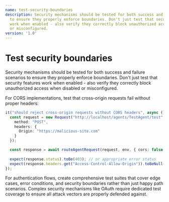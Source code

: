 ```yaml
---
name: test-security-boundaries
description: Security mechanisms should be tested for both success and failure scenarios
  to ensure they properly enforce boundaries. Don't just test that security features
  work when enabled - also verify they correctly block unauthorized access when disabled
  or misconfigured.
version: '1.0'
---
```

# Test security boundaries

Security mechanisms should be tested for both success and failure scenarios to ensure they properly enforce boundaries. Don't just test that security features work when enabled - also verify they correctly block unauthorized access when disabled or misconfigured.

For CORS implementations, test that cross-origin requests fail without proper headers:

```typescript
it("should reject cross-origin requests without CORS headers", async () => {
  const request = new Request("http://localhost/agents/TestAgent/test", {
    method: "POST",
    headers: {
      Origin: "https://malicious-site.com"
    }
  });

  const response = await routeAgentRequest(request, env, { cors: false });
  
  expect(response.status).toBe(403); // or appropriate error status
  expect(response.headers.get("Access-Control-Allow-Origin")).toBeNull();
});
```

For authentication flows, create comprehensive test suites that cover edge cases, error conditions, and security boundaries rather than just happy path scenarios. Complex security mechanisms like OAuth require dedicated test coverage to ensure all attack vectors are properly defended against.
